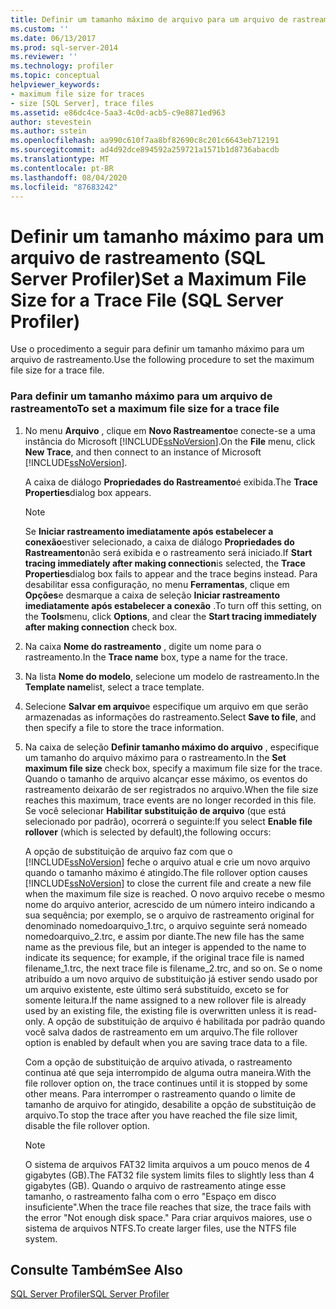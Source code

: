```yaml
---
title: Definir um tamanho máximo de arquivo para um arquivo de rastreamento (SQL Server Profiler) | Microsoft Docs
ms.custom: ''
ms.date: 06/13/2017
ms.prod: sql-server-2014
ms.reviewer: ''
ms.technology: profiler
ms.topic: conceptual
helpviewer_keywords:
- maximum file size for traces
- size [SQL Server], trace files
ms.assetid: e86dc4ce-5aa3-4c0d-acb5-c9e8871ed963
author: stevestein
ms.author: sstein
ms.openlocfilehash: aa990c610f7aa8bf82690c8c201c6643eb712191
ms.sourcegitcommit: ad4d92dce894592a259721a1571b1d8736abacdb
ms.translationtype: MT
ms.contentlocale: pt-BR
ms.lasthandoff: 08/04/2020
ms.locfileid: "87683242"
---
```

# <a name="set-a-maximum-file-size-for-a-trace-file-sql-server-profiler"></a><span data-ttu-id="a70e5-102">Definir um tamanho máximo para um arquivo de rastreamento (SQL Server Profiler)</span><span class="sxs-lookup"><span data-stu-id="a70e5-102">Set a Maximum File Size for a Trace File (SQL Server Profiler)</span></span>
  <span data-ttu-id="a70e5-103">Use o procedimento a seguir para definir um tamanho máximo para um arquivo de rastreamento.</span><span class="sxs-lookup"><span data-stu-id="a70e5-103">Use the following procedure to set the maximum file size for a trace file.</span></span>  
  
### <a name="to-set-a-maximum-file-size-for-a-trace-file"></a><span data-ttu-id="a70e5-104">Para definir um tamanho máximo para um arquivo de rastreamento</span><span class="sxs-lookup"><span data-stu-id="a70e5-104">To set a maximum file size for a trace file</span></span>  
  
1.  <span data-ttu-id="a70e5-105">No menu **Arquivo** , clique em **Novo Rastreamento**e conecte-se a uma instância do Microsoft [!INCLUDE[ssNoVersion](../../includes/ssnoversion-md.md)].</span><span class="sxs-lookup"><span data-stu-id="a70e5-105">On the **File** menu, click **New Trace**, and then connect to an instance of Microsoft [!INCLUDE[ssNoVersion](../../includes/ssnoversion-md.md)].</span></span>  
  
     <span data-ttu-id="a70e5-106">A caixa de diálogo **Propriedades do Rastreamento**é exibida.</span><span class="sxs-lookup"><span data-stu-id="a70e5-106">The **Trace Properties**dialog box appears.</span></span>  
  
    > [!NOTE]  
    >  <span data-ttu-id="a70e5-107">Se **Iniciar rastreamento imediatamente após estabelecer a conexão**estiver selecionado, a caixa de diálogo **Propriedades do Rastreamento**não será exibida e o rastreamento será iniciado.</span><span class="sxs-lookup"><span data-stu-id="a70e5-107">If **Start tracing immediately after making connection**is selected, the **Trace Properties**dialog box fails to appear and the trace begins instead.</span></span> <span data-ttu-id="a70e5-108">Para desabilitar essa configuração, no menu **Ferramentas**, clique em **Opções**e desmarque a caixa de seleção **Iniciar rastreamento imediatamente após estabelecer a conexão** .</span><span class="sxs-lookup"><span data-stu-id="a70e5-108">To turn off this setting, on the **Tools**menu, click **Options**, and clear the **Start tracing immediately after making connection** check box.</span></span>  
  
2.  <span data-ttu-id="a70e5-109">Na caixa **Nome do rastreamento** , digite um nome para o rastreamento.</span><span class="sxs-lookup"><span data-stu-id="a70e5-109">In the **Trace name** box, type a name for the trace.</span></span>  
  
3.  <span data-ttu-id="a70e5-110">Na lista **Nome do modelo**, selecione um modelo de rastreamento.</span><span class="sxs-lookup"><span data-stu-id="a70e5-110">In the **Template name**list, select a trace template.</span></span>  
  
4.  <span data-ttu-id="a70e5-111">Selecione **Salvar em arquivo**e especifique um arquivo em que serão armazenadas as informações do rastreamento.</span><span class="sxs-lookup"><span data-stu-id="a70e5-111">Select **Save to file**, and then specify a file to store the trace information.</span></span>  
  
5.  <span data-ttu-id="a70e5-112">Na caixa de seleção **Definir tamanho máximo do arquivo** , especifique um tamanho do arquivo máximo para o rastreamento.</span><span class="sxs-lookup"><span data-stu-id="a70e5-112">In the **Set maximum file size** check box, specify a maximum file size for the trace.</span></span> <span data-ttu-id="a70e5-113">Quando o tamanho de arquivo alcançar esse máximo, os eventos do rastreamento deixarão de ser registrados no arquivo.</span><span class="sxs-lookup"><span data-stu-id="a70e5-113">When the file size reaches this maximum, trace events are no longer recorded in this file.</span></span> <span data-ttu-id="a70e5-114">Se você selecionar **Habilitar substituição de arquivo** (que está selecionado por padrão), ocorrerá o seguinte:</span><span class="sxs-lookup"><span data-stu-id="a70e5-114">If you select **Enable file rollover** (which is selected by default),the following occurs:</span></span>  
  
     <span data-ttu-id="a70e5-115">A opção de substituição de arquivo faz com que o [!INCLUDE[ssNoVersion](../../includes/ssnoversion-md.md)] feche o arquivo atual e crie um novo arquivo quando o tamanho máximo é atingido.</span><span class="sxs-lookup"><span data-stu-id="a70e5-115">The file rollover option causes [!INCLUDE[ssNoVersion](../../includes/ssnoversion-md.md)] to close the current file and create a new file when the maximum file size is reached.</span></span> <span data-ttu-id="a70e5-116">O novo arquivo recebe o mesmo nome do arquivo anterior, acrescido de um número inteiro indicando a sua sequência; por exemplo, se o arquivo de rastreamento original for denominado nomedoarquivo_1.trc, o arquivo seguinte será nomeado nomedoarquivo_2.trc, e assim por diante.</span><span class="sxs-lookup"><span data-stu-id="a70e5-116">The new file has the same name as the previous file, but an integer is appended to the name to indicate its sequence; for example, if the original trace file is named filename_1.trc, the next trace file is filename_2.trc, and so on.</span></span> <span data-ttu-id="a70e5-117">Se o nome atribuído a um novo arquivo de substituição já estiver sendo usado por um arquivo existente, este último será substituído, exceto se for somente leitura.</span><span class="sxs-lookup"><span data-stu-id="a70e5-117">If the name assigned to a new rollover file is already used by an existing file, the existing file is overwritten unless it is read-only.</span></span> <span data-ttu-id="a70e5-118">A opção de substituição de arquivo é habilitada por padrão quando você salva dados de rastreamento em um arquivo.</span><span class="sxs-lookup"><span data-stu-id="a70e5-118">The file rollover option is enabled by default when you are saving trace data to a file.</span></span>  
  
     <span data-ttu-id="a70e5-119">Com a opção de substituição de arquivo ativada, o rastreamento continua até que seja interrompido de alguma outra maneira.</span><span class="sxs-lookup"><span data-stu-id="a70e5-119">With the file rollover option on, the trace continues until it is stopped by some other means.</span></span> <span data-ttu-id="a70e5-120">Para interromper o rastreamento quando o limite de tamanho de arquivo for atingido, desabilite a opção de substituição de arquivo.</span><span class="sxs-lookup"><span data-stu-id="a70e5-120">To stop the trace after you have reached the file size limit, disable the file rollover option.</span></span>  
  
    > [!NOTE]  
    >  <span data-ttu-id="a70e5-121">O sistema de arquivos FAT32 limita arquivos a um pouco menos de 4 gigabytes (GB).</span><span class="sxs-lookup"><span data-stu-id="a70e5-121">The FAT32 file system limits files to slightly less than 4 gigabytes (GB).</span></span> <span data-ttu-id="a70e5-122">Quando o arquivo de rastreamento atinge esse tamanho, o rastreamento falha com o erro "Espaço em disco insuficiente".</span><span class="sxs-lookup"><span data-stu-id="a70e5-122">When the trace file reaches that size, the trace fails with the error "Not enough disk space."</span></span> <span data-ttu-id="a70e5-123">Para criar arquivos maiores, use o sistema de arquivos NTFS.</span><span class="sxs-lookup"><span data-stu-id="a70e5-123">To create larger files, use the NTFS file system.</span></span>  
  
## <a name="see-also"></a><span data-ttu-id="a70e5-124">Consulte Também</span><span class="sxs-lookup"><span data-stu-id="a70e5-124">See Also</span></span>  
 [<span data-ttu-id="a70e5-125">SQL Server Profiler</span><span class="sxs-lookup"><span data-stu-id="a70e5-125">SQL Server Profiler</span></span>](sql-server-profiler.md)  
  
  
